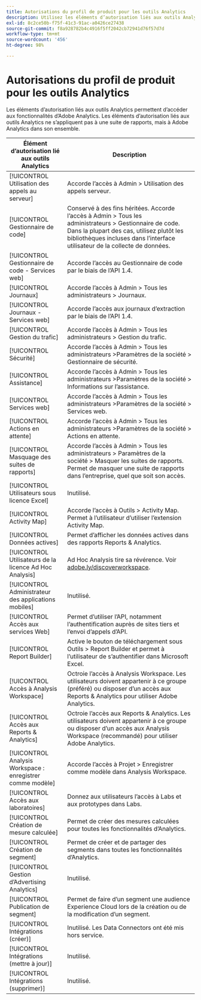```yaml
---
title: Autorisations du profil de produit pour les outils Analytics
description: Utilisez les éléments d’autorisation liés aux outils Analytics pour permettre l’accès aux fonctionnalités d’Adobe Analytics.
exl-id: 8c2ce50b-f75f-41c3-91ac-a0426ce27438
source-git-commit: f8a928782b4c4916f5ff2042cb72941d76f57d7d
workflow-type: tm+mt
source-wordcount: '456'
ht-degree: 98%

---
```


# Autorisations du profil de produit pour les outils Analytics

Les éléments d’autorisation liés aux outils Analytics permettent d’accéder aux fonctionnalités d’Adobe Analytics. Les éléments d’autorisation liés aux outils Analytics ne s’appliquent pas à une suite de rapports, mais à Adobe Analytics dans son ensemble.

| Élément d’autorisation lié aux outils Analytics | Description |
|----|----|
| [!UICONTROL Utilisation des appels au serveur] | Accorde l’accès à Admin > Utilisation des appels serveur. |
| [!UICONTROL Gestionnaire de code] | Conservé à des fins héritées. Accorde l’accès à Admin > Tous les administrateurs > Gestionnaire de code. Dans la plupart des cas, utilisez plutôt les bibliothèques incluses dans l’interface utilisateur de la collecte de données. |
| [!UICONTROL Gestionnaire de code - Services web] | Accorde l’accès au Gestionnaire de code par le biais de l’API 1.4. |
| [!UICONTROL Journaux] | Accorde l’accès à Admin > Tous les administrateurs > Journaux. |
| [!UICONTROL Journaux - Services web] | Accorde l’accès aux journaux d’extraction par le biais de l’API 1.4. |
| [!UICONTROL Gestion du trafic] | Accorde l’accès à Admin > Tous les administrateurs > Gestion du trafic. |
| [!UICONTROL Sécurité] | Accorde l’accès à Admin > Tous les administrateurs >Paramètres de la société > Gestionnaire de sécurité. |
| [!UICONTROL Assistance] | Accorde l’accès à Admin > Tous les administrateurs >Paramètres de la société > Informations sur l’assistance. |
| [!UICONTROL Services web] | Accorde l’accès à Admin > Tous les administrateurs >Paramètres de la société > Services web. |
| [!UICONTROL Actions en attente] | Accorde l’accès à Admin > Tous les administrateurs >Paramètres de la société > Actions en attente. |
| [!UICONTROL Masquage des suites de rapports] | Accorde l’accès à Admin > Tous les administrateurs > Paramètres de la société > Masquer les suites de rapports. Permet de masquer une suite de rapports dans l’entreprise, quel que soit son accès. |
| [!UICONTROL Utilisateurs sous licence Excel] | Inutilisé. |
| [!UICONTROL Activity Map] | Accorde l’accès à Outils > Activity Map. Permet à l’utilisateur d’utiliser l’extension Activity Map. |
| [!UICONTROL Données actives] | Permet d’afficher les données actives dans des rapports Reports &amp; Analytics. |
| [!UICONTROL Utilisateurs de la licence Ad Hoc Analysis] | Ad Hoc Analysis tire sa révérence. Voir [adobe.ly/discoverworkspace](https://adobe.ly/discoverworkspace). |
| [!UICONTROL Administrateur des applications mobiles] | Inutilisé. |
| [!UICONTROL Accès aux services Web] | Permet d’utiliser l’API, notamment l’authentification auprès de sites tiers et l’envoi d’appels d’API. |
| [!UICONTROL Report Builder] | Active le bouton de téléchargement sous Outils > Report Builder et permet à l’utilisateur de s’authentifier dans Microsoft Excel. |
| [!UICONTROL Accès à Analysis Workspace] | Octroie l’accès à Analysis Workspace. Les utilisateurs doivent appartenir à ce groupe (préféré) ou disposer d’un accès aux Reports &amp; Analytics pour utiliser Adobe Analytics. |
| [!UICONTROL Accès aux Reports &amp; Analytics] | Octroie l’accès aux Reports &amp; Analytics. Les utilisateurs doivent appartenir à ce groupe ou disposer d’un accès aux Analysis Workspace (recommandé) pour utiliser Adobe Analytics. |
| [!UICONTROL Analysis Workspace : enregistrer comme modèle] | Accorde l’accès à Projet > Enregistrer comme modèle dans Analysis Workspace. |
| [!UICONTROL Accès aux laboratoires] | Donnez aux utilisateurs lʼaccès à Labs et aux prototypes dans Labs. |
| [!UICONTROL Création de mesure calculée] | Permet de créer des mesures calculées pour toutes les fonctionnalités d’Analytics. |
| [!UICONTROL Création de segment] | Permet de créer et de partager des segments dans toutes les fonctionnalités d’Analytics. |
| [!UICONTROL Gestion d’Advertising Analytics] | Inutilisé. |
| [!UICONTROL Publication de segment] | Permet de faire d’un segment une audience Experience Cloud lors de la création ou de la modification d’un segment. |
| [!UICONTROL Intégrations (créer)] | Inutilisé. Les Data Connectors ont été mis hors service. |
| [!UICONTROL Intégrations (mettre à jour)] | Inutilisé. |
| [!UICONTROL Intégrations (supprimer)] | Inutilisé. |
